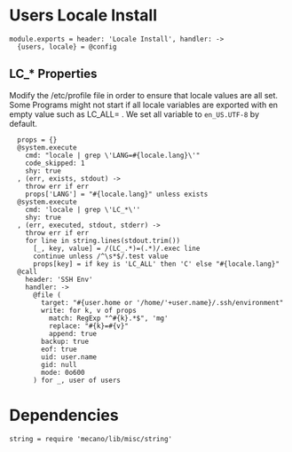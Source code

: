 
# Users Locale Install

    module.exports = header: 'Locale Install', handler: ->
      {users, locale} = @config

## LC_* Properties

Modify the /etc/profile file in order to ensure that locale values are all set.
Some Programs might not start if all locale variables are exported with en empty value
such as LC_ALL= . We set all variable to `en_US.UTF-8` by default.

      props = {}
      @system.execute
        cmd: "locale | grep \'LANG=#{locale.lang}\'"
        code_skipped: 1
        shy: true
      , (err, exists, stdout) ->
        throw err if err
        props['LANG'] = "#{locale.lang}" unless exists
      @system.execute
        cmd: 'locale | grep \'LC_*\''
        shy: true
      , (err, executed, stdout, stderr) ->
        throw err if err
        for line in string.lines(stdout.trim())
          [_, key, value] = /(LC_.*)=(.*)/.exec line
          continue unless /^\s*$/.test value
          props[key] = if key is 'LC_ALL' then 'C' else "#{locale.lang}"
      @call 
        header: 'SSH Env'
        handler: ->
          @file (
            target: "#{user.home or '/home/'+user.name}/.ssh/environment"
            write: for k, v of props
              match: RegExp "^#{k}.*$", 'mg'
              replace: "#{k}=#{v}"
              append: true
            backup: true
            eof: true
            uid: user.name
            gid: null
            mode: 0o600
          ) for _, user of users

# Dependencies

    string = require 'mecano/lib/misc/string'
